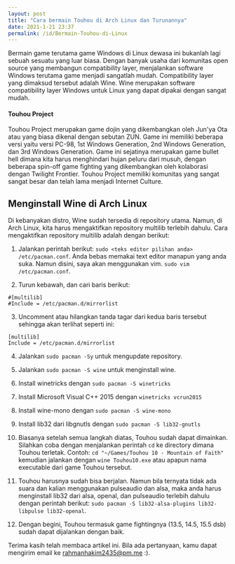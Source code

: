 ```yaml
---
layout: post
title: "Cara bermain Touhou di Arch Linux dan Turunannya"
date: 2021-1-21 23:37
permalink: /id/Bermain-Touhou-di-Linux
---
```


Bermain game terutama game Windows di Linux dewasa ini bukanlah lagi sebuah sesuatu yang luar biasa. Dengan banyak usaha dari komunitas open source yang membangun compatibility layer, menjalankan software Windows terutama game menjadi sangatlah mudah. Compatibility layer yang dimaksud tersebut adalah Wine. Wine merupakan software compatibility layer Windows untuk Linux yang dapat dipakai dengan sangat mudah.

#### Touhou Project

Touhou Project merupakan game dojin yang dikembangkan oleh Jun'ya Ota atau yang biasa dikenal dengan sebutan ZUN. Game ini memiliki beberapa versi yaitu versi PC-98, 1st Windows Generation, 2nd Windows Generation, dan 3rd Windows Generation. Game ini sejatinya merupakan game bullet hell dimana kita harus menghindari hujan peluru dari musuh, dengan beberapa spin-off game fighting yang dikembangkan oleh kolaborasi dengan Twilight Frontier. Touhou Project memiliki komunitas yang sangat sangat besar dan telah lama menjadi Internet Culture.

## Menginstall Wine di Arch Linux

Di kebanyakan distro, Wine sudah tersedia di repository utama. Namun, di Arch Linux, kita harus mengaktifkan repository multilib terlebih dahulu. Cara mengaktifkan repository multilib adalah dengan berikut:

1. Jalankan perintah berikut: `sudo <teks editor pilihan anda> /etc/pacman.conf`. Anda bebas memakai text editor manapun yang anda suka. Namun disini, saya akan menggunakan vim. `sudo vim /etc/pacman.conf`.

2. Turun kebawah, dan cari baris berikut:
```
#[multilib]
#Include = /etc/pacman.d/mirrorlist
```

3. Uncomment atau hilangkan tanda tagar dari kedua baris tersebut sehingga akan terlihat seperti ini:
```
[multilib]
Include = /etc/pacman.d/mirrorlist
```

4. Jalankan `sudo pacman -Sy` untuk mengupdate repository.

5. Jalankan `sudo pacman -S wine` untuk menginstall wine.

6. Install winetricks dengan `sudo pacman -S winetricks`

7. Install Microsoft Visual C++ 2015 dengan `winetricks vcrun2015`

8. Install wine-mono dengan `sudo pacman -S wine-mono`

9. Install lib32 dari libgnutls dengan `sudo pacman -S lib32-gnutls`

10. Biasanya setelah semua langkah diatas, Touhou sudah dapat dimainkan. Silahkan coba dengan menjalankan perintah `cd` ke directory dimana Touhou terletak. Contoh: `cd "~/Games/Touhou 10 - Mountain of Faith"` kemudian jalankan dengan `wine Touhou10.exe` atau apapun nama executable dari game Touhou tersebut.

11. Touhou harusnya sudah bisa berjalan. Namun bila ternyata tidak ada suara dan kalian menggunakan pulseaudio dan alsa, maka anda harus menginstall lib32 dari alsa, openal, dan pulseaudio terlebih dahulu dengan perintah berikut: `sudo pacman -S lib32-alsa-plugins lib32-libpulse lib32-openal`.

12. Dengan begini, Touhou termasuk game fightingnya (13.5, 14.5, 15.5 dsb) sudah dapat dijalankan dengan baik.

Terima kasih telah membaca artikel ini. Bila ada pertanyaan, kamu dapat mengirim email ke rahmanhakim2435@pm.me :).
